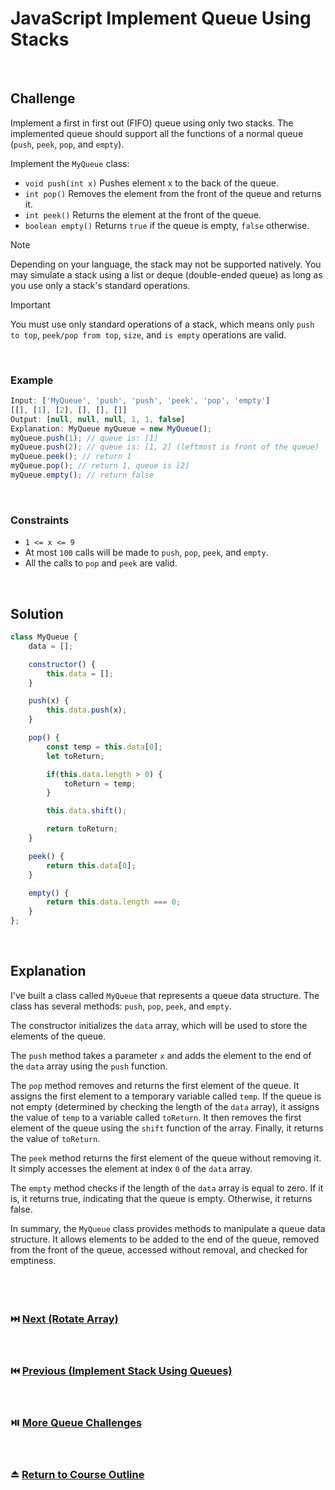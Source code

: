 # JavaScript Implement Queue Using Stacks
<br/>

## Challenge
Implement a first in first out (FIFO) queue using only two stacks. The implemented queue should support all the functions of a normal queue (`push`, `peek`, `pop`, and `empty`).

Implement the `MyQueue` class:

- `void push(int x)` Pushes element x to the back of the queue.
- `int pop()` Removes the element from the front of the queue and returns it.
- `int peek()` Returns the element at the front of the queue.
- `boolean empty()` Returns `true` if the queue is empty, `false` otherwise.

> [!NOTE]
> Depending on your language, the stack may not be supported natively. You may simulate a stack using a list or deque (double-ended queue) as long as you use only a stack's standard operations.

> [!IMPORTANT]
> You must use only standard operations of a stack, which means only `push to top`, `peek/pop from top`, `size`, and `is empty` operations are valid.

<br/>

### Example

```JavaScript
Input: ['MyQueue', 'push', 'push', 'peek', 'pop', 'empty']
[[], [1], [2], [], [], []]
Output: [null, null, null, 1, 1, false]
Explanation: MyQueue myQueue = new MyQueue();
myQueue.push(1); // queue is: [1]
myQueue.push(2); // queue is: [1, 2] (leftmost is front of the queue)
myQueue.peek(); // return 1
myQueue.pop(); // return 1, queue is [2]
myQueue.empty(); // return false
```

<br/>

### Constraints

- `1 <= x <= 9`
- At most `100` calls will be made to `push`, `pop`, `peek`, and `empty`.
- All the calls to `pop` and `peek` are valid.

<br/>

## Solution

```JavaScript
class MyQueue {
    data = [];

    constructor() {
        this.data = [];
    }

    push(x) {
        this.data.push(x);
    }

    pop() {
        const temp = this.data[0];
        let toReturn;

        if(this.data.length > 0) {
            toReturn = temp;
        }

        this.data.shift();

        return toReturn;
    }

    peek() {
        return this.data[0];
    }

    empty() {
        return this.data.length === 0;
    }
};
```

<br/>

## Explanation

I've built a class called `MyQueue` that represents a queue data structure. The class has several methods: `push`, `pop`, `peek`, and `empty`.
<br/>

The constructor initializes the `data` array, which will be used to store the elements of the queue.
<br/>

The `push` method takes a parameter `x` and adds the element to the end of the `data` array using the `push` function.
<br/>

The `pop` method removes and returns the first element of the queue. It assigns the first element to a temporary variable called `temp`. If the queue is not empty (determined by checking the length of the `data` array), it assigns the value of `temp` to a variable called `toReturn`. It then removes the first element of the queue using the `shift` function of the array. Finally, it returns the value of `toReturn`.
<br/>

The `peek` method returns the first element of the queue without removing it. It simply accesses the element at index `0` of the `data` array.
<br/>

The `empty` method checks if the length of the `data` array is equal to zero. If it is, it returns true, indicating that the queue is empty. Otherwise, it returns false.
<br/>

In summary, the `MyQueue` class provides methods to manipulate a queue data structure. It allows elements to be added to the end of the queue, removed from the front of the queue, accessed without removal, and checked for emptiness.
<br/>
<br/>
<br/>
<br/>

### :next_track_button: [Next (Rotate Array)][Next]
<br/>

### :previous_track_button: [Previous (Implement Stack Using Queues)][Previous]
<br/>

### :play_or_pause_button: [More Queue Challenges][More]
<br/>

### :eject_button: [Return to Course Outline][Return]
<br/>

[Next]: https://github.com/Superklok/JavaScriptQueues/blob/main/JavaScriptRotateArray.md
[Previous]: https://github.com/Superklok/JavaScriptQueues/blob/main/JavaScriptImplementStackUsingQueues.md
[More]: https://github.com/Superklok/JavaScriptQueues
[Return]: https://github.com/Superklok/LearnJavaScript